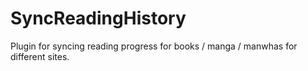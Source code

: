 # SyncReadingHistory
Plugin for syncing reading progress for books / manga / manwhas for different sites.
